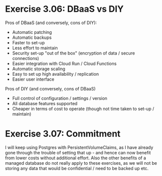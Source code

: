 # Exercise 3.06: DBaaS vs DIY

Pros of DBaaS (and conversely, cons of DIY):

- Automatic patching
- Automatic backups
- Faster to set-up
- Less effort to maintain
- Security set-up "out of the box" (encryption of data / secure connections) 
- Easier integration with Cloud Run / Cloud Functions
- Automatic storage scaling
- Easy to set up high availability / replication
- Easier user interface

Pros of DIY (and conversely, cons of DBaaS)

- Full control of configuration / settings / version
- All database features supported
- Cheaper in terms of cost to operate (though not time taken to set-up / maintain)

# Exercise 3.07: Commitment

I will keep using Postgres with PersistentVolumeClaims, as I have already gone through the trouble of setting that up - and hence can now benefit from lower costs without additional effort. Also the other benefits of a managed database do not really apply to these exercises, as we will not be storing any data that would be confidential / need to be backed up etc. 
